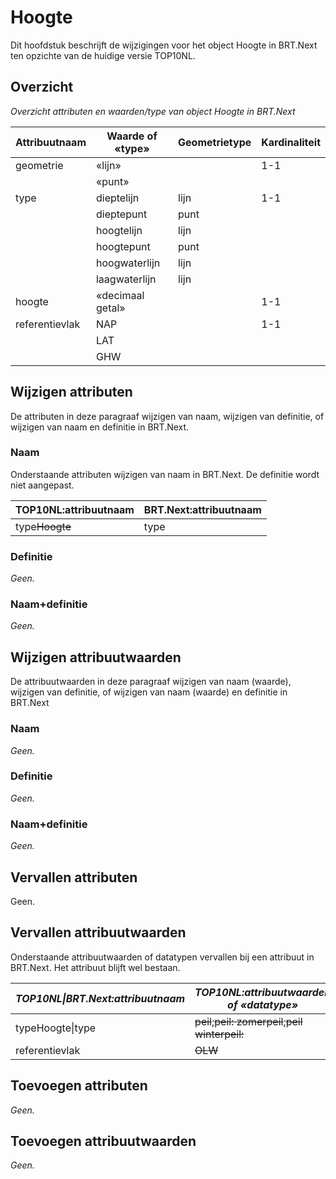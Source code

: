 Hoogte
======

Dit hoofdstuk beschrijft de wijzigingen voor het object Hoogte in BRT.Next ten
opzichte van de huidige versie TOP10NL.

Overzicht
---------

*Overzicht attributen en waarden/type van object Hoogte in BRT.Next*

| Attribuutnaam  | Waarde of «type» | Geometrietype | Kardinaliteit |
|----------------|------------------|---------------|---------------|
| geometrie      | «lijn»           |               | 1-1           |
|                | «punt»           |               |               |
| type           | dieptelijn       | lijn          | 1-1           |
|                | dieptepunt       | punt          |               |
|                | hoogtelijn       | lijn          |               |
|                | hoogtepunt       | punt          |               |
|                | hoogwaterlijn    | lijn          |               |
|                | laagwaterlijn    | lijn          |               |
| hoogte         | «decimaal getal» |               | 1-1           |
| referentievlak | NAP              |               | 1-1           |
|                | LAT              |               |               |
|                | GHW              |               |               |

Wijzigen attributen
-------------------

De attributen in deze paragraaf wijzigen van naam, wijzigen van definitie, of
wijzigen van naam en definitie in BRT.Next.

### Naam

Onderstaande attributen wijzigen van naam in BRT.Next. De definitie wordt niet
aangepast.

| TOP10NL:attribuutnaam | BRT.Next:attribuutnaam |
|-----------------------|------------------------|
| type~~Hoogte~~    | type                   |

### Definitie

*Geen.*

### Naam+definitie

*Geen.*

Wijzigen attribuutwaarden
-------------------------

De attribuutwaarden in deze paragraaf wijzigen van naam (waarde), wijzigen van
definitie, of wijzigen van naam (waarde) en definitie in BRT.Next

### Naam

*Geen.*

### Definitie

*Geen.*

### Naam+definitie

*Geen.*

Vervallen attributen
--------------------

Geen.

Vervallen attribuutwaarden
--------------------------

Onderstaande attribuutwaarden of datatypen vervallen bij een attribuut in
BRT.Next. Het attribuut blijft wel bestaan.

| *TOP10NL\|BRT.Next:attribuutnaam* | *TOP10NL:attribuutwaarden of «datatype»*                      |
|-----------------------------------|---------------------------------------------------------------|
| typeHoogte\|type                  | ~~peil~~;~~peil: zomerpeil~~;~~peil winterpeil:~~ |
| referentievlak                    | ~~OLW~~                                                   |

Toevoegen attributen
--------------------

*Geen.*

Toevoegen attribuutwaarden
--------------------------

*Geen.*
